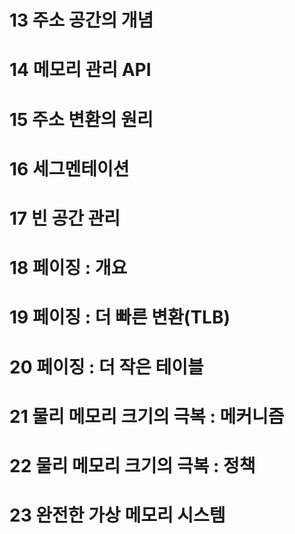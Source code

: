# 13 주소 공간의 개념

# 14 메모리 관리 API

# 15 주소 변환의 원리

# 16 세그멘테이션

# 17 빈 공간 관리

# 18 페이징 : 개요

# 19 페이징 : 더 빠른 변환(TLB)

# 20 페이징 : 더 작은 테이블

# 21 물리 메모리 크기의 극복 : 메커니즘

# 22 물리 메모리 크기의 극복 : 정책

# 23 완전한 가상 메모리 시스템

#
